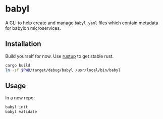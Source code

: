# babyl

A CLI to help create and manage `babyl.yaml` files which contain metadata for babylon microservices.

## Installation
Build yourself for now. Use [rustup](https://rustup.rs/) to get stable rust.

```sh
cargo build
ln -sf $PWD/target/debug/babyl /usr/local/bin/babyl
```

## Usage
In a new repo:

```sh
babyl init
babyl validate
```
